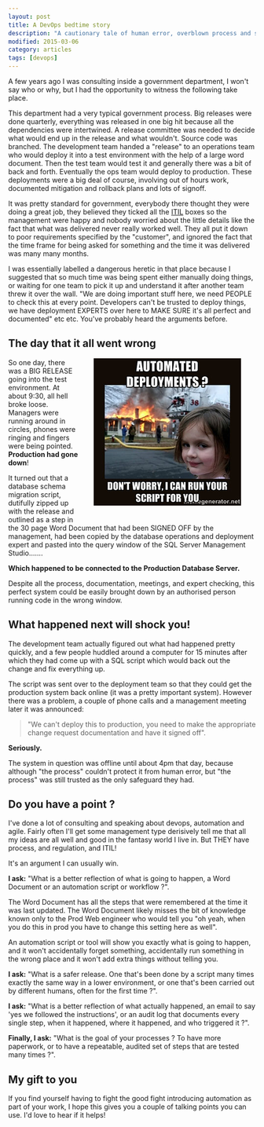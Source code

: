 ```yaml
---
layout: post
title: A DevOps bedtime story
description: "A cautionary tale of human error, overblown process and some lessons you can take from it."
modified: 2015-03-06
category: articles
tags: [devops]
---
```



A few years ago I was consulting inside a government department, I won't say who or why, but I had the opportunity to witness the following take place.

This department had a very typical government process. Big releases were done quarterly, everything was released in one big hit because all the dependencies were intertwined. A release committee was needed to decide what would end up in the release and what wouldn't. Source code was branched. The development team handed a "release" to an operations team who would deploy it into a test environment with the help of a large word document. Then the test team would test it and generally there was a bit of back and forth. Eventually the ops team would deploy to production. These deployments were a big deal of course, involving out of hours work, documented mitigation and rollback plans and lots of signoff.

It was pretty standard for government, everybody there thought they were doing a great job, they believed they ticked all the [ITIL](http://en.wikipedia.org/wiki/Information_Technology_Infrastructure_Library) boxes so the management were happy and nobody worried about the little details like the fact that what was delivered never really worked well. They all put it down to poor requirements specified by the "customer", and ignored the fact that the time frame for being asked for something and the time it was delivered was many many months.

I was essentially labelled a dangerous heretic in that place because I suggested that so much time was being spent either manually doing things, or waiting for one team to pick it up and understand it after another team threw it over the wall. "We are doing important stuff here, we need PEOPLE to check this at every point. Developers can't be trusted to deploy things, we have deployment EXPERTS over here to MAKE SURE it's all perfect and documented" etc etc. You've probably heard the arguments before. 

## The day that it all went wrong ##


<div style="float: right; margin: 30px; margin-top: 0;" >
	<img src="/images/disaster-deployments.jpg" />
</div>


So one day, there was a BIG RELEASE going into the test environment. At about 9:30, all hell broke loose. Managers were running around in circles, phones were ringing and fingers were being pointed. **Production had gone down**!

It turned out that a database schema migration script, dutifully zipped up with the release and outlined as a step in the 30 page Word Document that had been SIGNED OFF by the management, had been copied by the database operations and deployment expert and pasted into the query window of the SQL Server Management Studio.......

**Which happened to be connected to the Production Database Server.**

Despite all the process, documentation, meetings, and expert checking, this perfect system could be easily brought down by an authorised person running code in the wrong window.

## What happened next will shock you! ##

The development team actually figured out what had happened pretty quickly, and a few people huddled around a computer for 15 minutes after which they had come up with a SQL script which would back out the change and fix everything up.

The script was sent over to the deployment team so that they could get the production system back online (it was a pretty important system). However there was a problem, a couple of phone calls and a management meeting later it was announced:

<blockquote>
 "We can't deploy this to production, you need to make the appropriate change request documentation and have it signed off".
</blockquote>

**Seriously.**

The system in question was offline until about 4pm that day, because although "the process" couldn't protect it from human error, but "the process" was still trusted as the only safeguard they had.

## Do you have a point ? ##

I've done a lot of consulting and speaking about devops, automation and agile. Fairly often I'll get some management type derisively tell me that all my ideas are all well and good in the fantasy world I live in. But THEY have process, and regulation, and ITIL!

It's an argument I can usually win.

**I ask:** "What is a better reflection of what is going to happen, a Word Document or an automation script or workflow ?".

The Word Document has all the steps that were remembered at the time it was last updated. The Word Document likely misses the bit of knowledge known only to the Prod Web engineer who would tell you "oh yeah,  when you do this in prod you have to change this setting here as well". 

An automation script or tool will show you exactly what is going to happen, and it won't accidentally forget something, accidentally run something in the wrong place and it won't add extra things without telling you.

**I ask:** "What is a safer release. One that's been done by a script many times exactly the same way in a lower environment, or one that's been carried out by different humans, often for the first time ?".

**I ask:** "What is a better reflection of what actually happened, an email to say 'yes we followed the instructions', or an audit log that documents every single step, when it happened, where it happened, and who triggered it ?".

**Finally, I ask:** "What is the goal of your processes ? To have more paperwork, or to have a repeatable, audited set of steps that are tested many times ?".

## My gift to you ##

If you find yourself having to fight the good fight introducing automation as part of your work, I hope this gives you a couple of talking points you can use. I'd love to hear if it helps!





